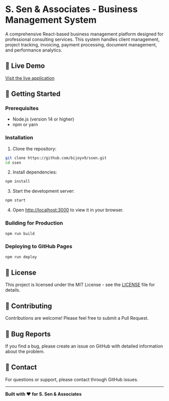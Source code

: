 # S. Sen & Associates - Business Management System

A comprehensive React-based business management platform designed for professional consulting services. This system handles client management, project tracking, invoicing, payment processing, document management, and performance analytics.

## 🚀 Live Demo
[Visit the live application](https://bijoyv9.github.io/ssen)

## 🚀 Getting Started

### Prerequisites
- Node.js (version 14 or higher)
- npm or yarn

### Installation

1. Clone the repository:
```bash
git clone https://github.com/bijoyv9/ssen.git
cd ssen
```

2. Install dependencies:
```bash
npm install
```

3. Start the development server:
```bash
npm start
```

4. Open [http://localhost:3000](http://localhost:3000) to view it in your browser.

### Building for Production

```bash
npm run build
```

### Deploying to GitHub Pages

```bash
npm run deploy
```

## 📄 License

This project is licensed under the MIT License - see the [LICENSE](LICENSE) file for details.

## 🤝 Contributing

Contributions are welcome! Please feel free to submit a Pull Request.

## 🐛 Bug Reports

If you find a bug, please create an issue on GitHub with detailed information about the problem.

## 📧 Contact

For questions or support, please contact through GitHub issues.

---

**Built with ❤️ for S. Sen & Associates**
